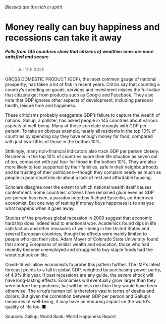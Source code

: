 ###### Blessed are the rich in spirit
# Money really can buy happiness and recessions can take it away 
##### Polls from 145 countries show that citizens of wealthier ones are more satisfied and secure 
> Jul 11th 2020 


GROSS DOMESTIC PRODUCT (GDP), the most common gauge of national prosperity, has taken a lot of flak in recent years. Critics say that counting a country’s spending on goods, services and investment misses the full value that citizens get from products such as Google and Facebook. They also note that GDP ignores other aspects of development, including personal health, leisure time and happiness.
These criticisms probably exaggerate GDP’s failure to capture the wealth of nations. Gallup, a pollster, has asked people in 145 countries about various aspects of well-being. Many of these correlate strongly with GDP per person. To take an obvious example, nearly all residents in the top 10% of countries by spending say they have enough money for food, compared with just two-fifths of those in the bottom 10%.

Strikingly, many non-financial indicators also track GDP per person closely. Residents in the top 10% of countries score their life situation as seven out of ten, compared with just four for those in the bottom 10%. They are also more likely to feel supported by their families, safe in their neighbourhoods and be trusting of their politicians—though they complain nearly as much as people in poor countries do about a lack of rest and affordable housing.
Scholars disagree over the extent to which national wealth itself causes contentment. Some countries’ citizens have remained glum even as GDP per person has risen, a paradox noted by Richard Easterlin, an American economist. But one way of testing if money buys happiness is to analyse what happens when it goes away.
Studies of the previous global recession in 2009 suggest that economic hardship does indeed lead to emotional woe. Academics found dips in life satisfaction and other measures of well-being in the United States and several European countries, though the effects were mainly limited to people who lost their jobs. Adam Mayer of Colorado State University found that among Europeans of similar wealth and education, those who had recently become unemployed and struggled to buy staple foods had the worst outlook on life.


Covid-19 will allow economists to probe this pattern further. The IMF’s latest forecast points to a fall in global GDP, weighted by purchasing-power parity, of 4.9% this year. If past recessions are any guide, the severe shock will have long-lasting effects. Economies will eventually grow larger than they were before the pandemic, but will be less rich than they would have been otherwise. The virus’s human toll is therefore vast in terms of deaths and dollars. But given the correlation between GDP per person and Gallup’s measures of well-being, it may have an enduring impact on the world’s quality of life too. ■
Sources: Gallup; World Bank; World Happiness Report 

